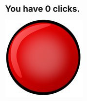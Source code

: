 <html>
<head>
</head>
<body>
  <h1>You have <span id-"clicks">0</span> clicks.</h1>
  <img src="button.png" height="256px" width="256px">
  <script>
    var clicks = 0;
    
    clicks = clicks + 1;
    
    document.getElementById("clicks").innerHTML = clicks;
  </script>
</body>
</html>
